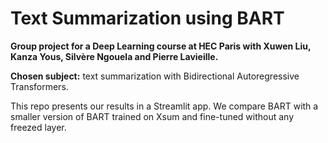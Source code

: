 # Text Summarization using BART

**Group project for a Deep Learning course at HEC Paris with Xuwen Liu, Kanza Yous, Silvère Ngouela and Pierre Lavieille.**

**Chosen subject:** text summarization with Bidirectional Autoregressive Transformers.

This repo presents our results in a Streamlit app. We compare BART with a smaller version of BART trained on Xsum and fine-tuned without any freezed layer.
